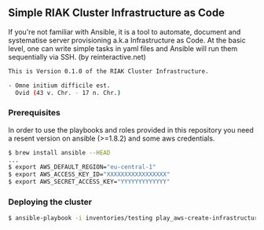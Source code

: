 ## Simple RIAK Cluster Infrastructure as Code

If you're not familiar with Ansible, it is a tool to automate, document and
systematise server provisioning a.k.a Infrastructure as Code. At the basic
level, one can write simple tasks in yaml files and Ansible will run them
sequentially via SSH. (by reinteractive.net)

```bash
This is Version 0.1.0 of the RIAK Cluster Infrastructure.

- Omne initium difficile est.
  Ovid (43 v. Chr. - 17 n. Chr.)
```

### Prerequisites

In order to use the playbooks and roles provided in this repository you need
a resent version on ansible (>=1.8.2) and some aws credentials.

```bash
$ brew install ansible --HEAD
...
$ export AWS_DEFAULT_REGION="eu-central-1"
$ export AWS_ACCESS_KEY_ID="XXXXXXXXXXXXXXXXX"
$ export AWS_SECRET_ACCESS_KEY="YYYYYYYYYYYYY"
```

### Deploying the cluster

```bash
$ ansible-playbook -i inventories/testing play_aws-create-infrastructur.yml
```
